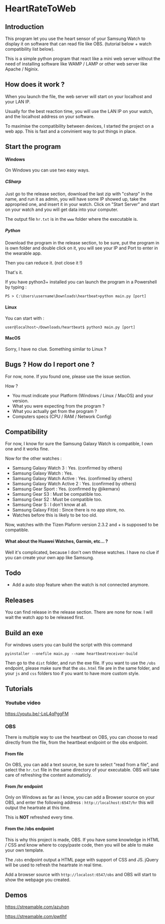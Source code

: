# HeartRateToWeb

## Introduction

This program let you use the heart sensor of your Samsung Watch to display it on software that can read file like OBS. (tutorial below + watch compatibility list below). 

This is a simple python program that react like a mini web server without the need of installing software like WAMP / LAMP or other web server like Apache / Nginix.

## How does it work ?

When you launch the file, the web server will start on your localhost and your LAN IP.

Usually for the best reaction time, you will use the LAN IP on your watch, and the localhost address on your software.

To maximise the compatibility between devices, I started the project on a web app. This is fast and a convinient way to put things in place.

## Start the program

#### Windows


On Windows you can use two easy ways.

##### CSharp

Just go to the release section, download the last zip with "csharp" in the name,
and run it as admin, you will have some IP showed up, take the appropried one,
and insert it in your watch. Click on "Start Server" and start on your watch and
you will get data into your computer.

The output file `hr.txt` is in the `www` folder where the executable is.

##### Python


Download the program in the release section, to be sure, put the program in is own folder
and double click on it, you will see your IP and Port to enter in the wearable app.

Then you can reduce it. (not close it !)

That's it.

If you have python3+ installed you can launch the program in a Powershell
by typing : 

```
PS > C:\Users\username\Downloads\heartbeat>python main.py [port]
``` 
#### Linux

You can start with : 
```
user@localhost~/Downloads/heartbeat$ python3 main.py [port]
```

#### MacOS

Sorry, I have no clue. Something similar to Linux ?

## Bugs ? How do I report one ?

For now, none. If you found one, please use the issue section.

How ? 

 - You must indicate your Platform (Windows / Linux / MacOS) and your version.
 - What you were expecting from the program ?
 - What you actually get from the program ?
 - Computers specs (CPU / RAM / Network Config)


## Compatibility

For now, I know for sure the Samsung Galaxy Watch is compatible, I own one
and it works fine.

Now for the other watches : 

 - Samsung Galaxy Watch 3 : Yes. (confirmed by others)
 - Samsung Galaxy Watch : Yes.
 - Samsung Galaxy Watch Active : Yes. (confirmed by others)
 - Samsung Galaxy Watch Active 2 : Yes. (confirmed by others)
 - Samsung Gear Sport : Yes. (confirmed by @ikemarx)
 - Samsung Gear S3 : Must be compatible too.
 - Samsung Gear S2 : Must be compatible too.
 - Samsung Gear S : I don't know at all.
 - Samsung Galaxy Fit(e) : Since there is no app store, no.
 - Watches before this is likely to be too old.
 
Now, watches with the Tizen Plaform version 2.3.2 and + 
is supposed to be compatible.

#### What about the Huawei Watches, Garmin, etc... ?

Well it's complicated, because I don't own thhese watches. I have no clue if you can create your own app like Samsung.

## Todo

 - Add a auto stop feature when the watch is not connected anymore.

## Releases

You can find release in the release section. There are none for now.
I will wait the watch app to be released first.

## Build an exe

For windows users you can build the script with this command

```
pyinstaller --onefile main.py --name heartbeatreceiver-build
```

Then go to the `dist` folder, and run the exe file. If you want to use the `/obs` endpoint, please make sure that the `obs.html` file are in the 
same folder, and your `js` and `css` folders too if you want to have more custom style.

## Tutorials

### Youtube video

https://youtu.be/-LpL4qPggFM

### OBS

There is multiple way to use the heartbeat on OBS, you can choose to read directly from the file, from the heartbeat endpoint 
or the obs endpoint.

#### From file

On OBS, you can add a text source, be sure to select "read from a file", and select the `hr.txt` file in the same directory of your
executable. OBS will take care of refreshing the content automaticly.

#### From /hr endpoint

Only on Windows as far as I know, you can add a Browser source on your OBS, and enter the following
address : `http://localhost:6547/hr` this will output the heartrate at this time.

This is **NOT** refreshed every time.

#### From the /obs endpoint

This is why this project is made, OBS. If you have some knowledge in HTML / CSS and know where to copy/paste code, then
you will be able to make your own template.

The `/obs` endpoint output a HTML page with support of CSS and JS. 
jQuery will be used to refresh the heartrate in real time.

Add a browser source with `http://localost:6547/obs` and OBS will start to show the webpage you created.

## Demos 

https://streamable.com/azuhqn

https://streamable.com/pwtlhf
